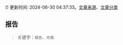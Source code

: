 :alarm_clock: 更新时间: 2024-06-30 04:37:33。[文章来源](/README.md)、[文章分类](/TAGS.md)

## 报告


> 关键字：`报告`、`月报`



